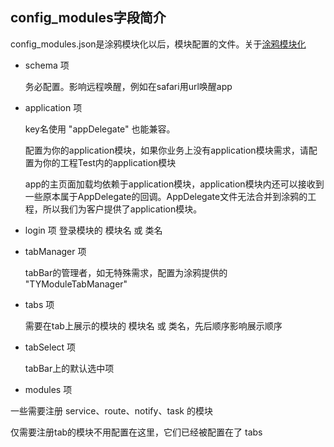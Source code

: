 ## config_modules字段简介

config_modules.json是涂鸦模块化以后，模块配置的文件。关于[涂鸦模块化](https://tuyainc.github.io/2018/10/12/TYModuleManager%E5%AE%A2%E6%88%B7%E4%BD%BF%E7%94%A8%E6%8C%87%E5%8D%97/)

- schema 项

  务必配置。影响远程唤醒，例如在safari用url唤醒app

- application 项

  key名使用 "appDelegate" 也能兼容。

  配置为你的application模块，如果你业务上没有application模块需求，请配置为你的工程Test内的application模块

  app的主页面加载均依赖于application模块，application模块内还可以接收到一些原本属于AppDelegate的回调。AppDelegate文件无法合并到涂鸦的工程，所以我们为客户提供了application模块。
  
- login 项
  登录模块的 模块名 或 类名

- tabManager 项

  tabBar的管理者，如无特殊需求，配置为涂鸦提供的 "TYModuleTabManager"

- tabs 项

  需要在tab上展示的模块的 模块名 或 类名，先后顺序影响展示顺序

- tabSelect 项

  tabBar上的默认选中项

-  modules 项

  一些需要注册 service、route、notify、task 的模块

  仅需要注册tab的模块不用配置在这里，它们已经被配置在了 tabs

